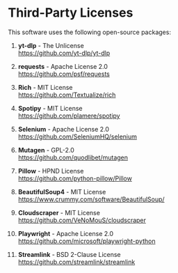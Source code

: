 # Third-Party Licenses

This software uses the following open-source packages:

1. **yt-dlp** - The Unlicense  
   https://github.com/yt-dlp/yt-dlp

2. **requests** - Apache License 2.0  
   https://github.com/psf/requests

3. **Rich** - MIT License  
   https://github.com/Textualize/rich

4. **Spotipy** - MIT License  
   https://github.com/plamere/spotipy

5. **Selenium** - Apache License 2.0  
   https://github.com/SeleniumHQ/selenium

6. **Mutagen** - GPL-2.0  
   https://github.com/quodlibet/mutagen

7. **Pillow** - HPND License  
   https://github.com/python-pillow/Pillow

8. **BeautifulSoup4** - MIT License  
   https://www.crummy.com/software/BeautifulSoup/

9. **Cloudscraper** - MIT License  
   https://github.com/VeNoMouS/cloudscraper

10. **Playwright** - Apache License 2.0  
    https://github.com/microsoft/playwright-python

11. **Streamlink** - BSD 2-Clause License  
    https://github.com/streamlink/streamlink